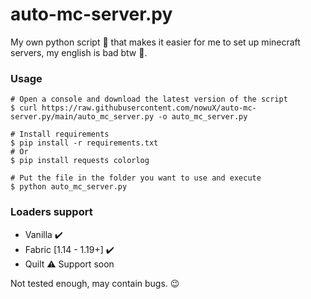 # auto-mc-server.py

My own python script 🐍 that makes it easier for me to set up minecraft servers, my english is bad btw 🤖.

### Usage
```shell
# Open a console and download the latest version of the script
$ curl https://raw.githubusercontent.com/nowuX/auto-mc-server.py/main/auto_mc_server.py -o auto_mc_server.py

# Install requirements
$ pip install -r requirements.txt
# Or
$ pip install requests colorlog

# Put the file in the folder you want to use and execute
$ python auto_mc_server.py
```
### Loaders support
 - Vanilla ✔️
 - Fabric [1.14 - 1.19+] ✔️
 - Quilt ⚠️ Support soon

Not tested enough, may contain bugs. 😉
